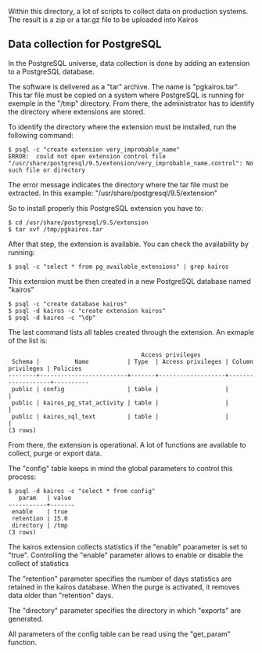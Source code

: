 Within this directory, a lot of scripts to collect data on production systems. The result is a zip or a tar.gz file to be uploaded into Kairos

## Data collection for PostgreSQL

In the PostgreSQL universe, data collection is done by adding an extension to a PostgreSQL database.

The software is delivered as  a "tar" archive. The name is "pgkairos.tar". This tar file must be copied on a system where PostgreSQL is running for exemple in the "/tmp" directory. From there, the administrator has to identify the directory where extensions are stored.

To identify the directory where the extension must be installed, run the following command:

```
$ psql -c "create extension very_improbable_name"
ERROR:  could not open extension control file "/usr/share/postgresql/9.5/extension/very_improbable_name.control": No such file or directory
```

The error message indicates the directory where the tar file must be extracted. In this example: "/usr/share/postgresql/9.5/extension"

So to install properly this PostgreSQL extension you have to:

```
$ cd /usr/share/postgresql/9.5/extension
$ tar xvf /tmp/pgkairos.tar
```

After that step, the extension is available. You can check the availability by running:

```
$ psql -c "select * from pg_available_extensions" | grep kairos
```

This extension must be then created in a new PostgreSQL database named "kairos"

```
$ psql -c "create database kairos"
$ psql -d kairos -c "create extension kairos"
$ psql -d kairos -c "\dp"
```

The last command lists all tables created through the extension. An exmaple of the list is:

```
                                      Access privileges
 Schema |          Name           | Type  | Access privileges | Column privileges | Policies 
--------+-------------------------+-------+-------------------+-------------------+----------
 public | config                  | table |                   |                   | 
 public | kairos_pg_stat_activity | table |                   |                   | 
 public | kairos_sql_text         | table |                   |                   | 
(3 rows)

```

From there, the extension is operational. A lot of functions are available to collect, purge or export data.

The "config" table keeps in mind the global parameters to control this process:

```
$ psql -d kairos -c "select * from config"
   param   | value 
-----------+-------
 enable    | true
 retention | 15.0
 directory | /tmp
(3 rows)
```

The kairos extension collects statistics if the "enable" poarameter is set to "true". Controlling the "enable" parameter allows to enable or disable the collect of statistics

The "retention" parameter specifies the number of days statistics are retained in the kairos database. When the purge is activated, it removes data older than "retention" days.

The "directory" parameter specifies the directory in which "exports" are generated.

All parameters of the config table can be read using the "get_param" function.
